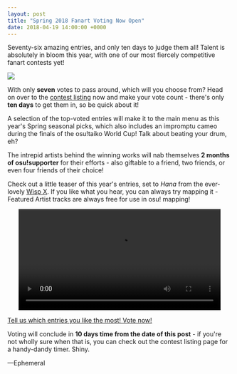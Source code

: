 ```yaml
---
layout: post
title: "Spring 2018 Fanart Voting Now Open"
date: 2018-04-19 14:00:00 +0000
---
```


Seventy-six amazing entries, and only ten days to judge them all! Talent is absolutely in bloom this year, with one of our most fiercely competitive fanart contests yet!

[![](https://assets.ppy.sh/contests/64/header.jpg)](https://osu.ppy.sh/community/contests/64)

With only **seven** votes to pass around, which will you choose from? Head on over to the [contest listing](https://osu.ppy.sh/community/contests/64) now and make your vote count - there's only **ten days** to get them in, so be quick about it!

A selection of the top-voted entries will make it to the main menu as this year's Spring seasonal picks, which also includes an impromptu cameo during the finals of the osu!taiko World Cup! Talk about beating your drum, eh?

The intrepid artists behind the winning works will nab themselves **2 months of osu!supporter** for their efforts - also giftable to a friend, two friends, or even four friends of their choice!

Check out a little teaser of this year's entries, set to *Hana* from the ever-lovely [Wisp X](https://osu.ppy.sh/beatmaps/artists/16). If you like what you hear, you can always try mapping it - Featured Artist tracks are always free for use in osu! mapping!

<div align="center">
    <video width="90%" controls>
        <source src="https://assets.ppy.sh/contests/64/fanart-preview.mp4" type="video/mp4" preload="none">
    </video>
</div>

[Tell us which entries you like the most! Vote now!](https://osu.ppy.sh/community/contests/64)

Voting will conclude in **10 days time from the date of this post** - if you're not wholly sure when that is, you can check out the contest listing page for a handy-dandy timer. Shiny.

—Ephemeral
